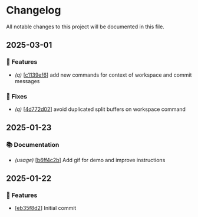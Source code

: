 # Changelog

All notable changes to this project will be documented in this file.


## 2025-03-01

### 🚀 Features

- *(q)* \[[c1139ef6](https://github.com/silveiralexf/nvim-modelmate/commit/c1139ef6c47bbdd27a41e667ad9d4ab617c4da43)\] add new commands for context of workspace and commit messages

### 🔨 Fixes

- *(q)* \[[4d772d02](https://github.com/silveiralexf/nvim-modelmate/commit/4d772d021dd9a542b9e4aa704a362e185ce932e7)\] avoid duplicated split buffers on workspace command


## 2025-01-23

### 📚 Documentation

- *(usage)* \[[b6ff4c2b](https://github.com/silveiralexf/nvim-modelmate/commit/b6ff4c2b04df22b0fab01b228400b3b1118f6f3e)\] Add gif for demo and improve instructions


## 2025-01-22

### 🚀 Features

- \[[eb35f8d2](https://github.com/silveiralexf/nvim-modelmate/commit/eb35f8d22c1f618281e43e45022ced1ec94879dc)\] Initial commit

<!-- generated by git-cliff -->
